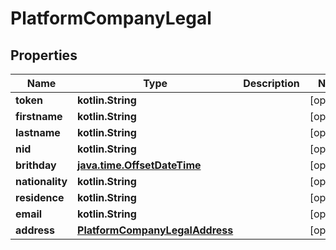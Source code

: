 
# PlatformCompanyLegal

## Properties
Name | Type | Description | Notes
------------ | ------------- | ------------- | -------------
**token** | **kotlin.String** |  |  [optional]
**firstname** | **kotlin.String** |  |  [optional]
**lastname** | **kotlin.String** |  |  [optional]
**nid** | **kotlin.String** |  |  [optional]
**brithday** | [**java.time.OffsetDateTime**](java.time.OffsetDateTime.md) |  |  [optional]
**nationality** | **kotlin.String** |  |  [optional]
**residence** | **kotlin.String** |  |  [optional]
**email** | **kotlin.String** |  |  [optional]
**address** | [**PlatformCompanyLegalAddress**](PlatformCompanyLegalAddress.md) |  |  [optional]



